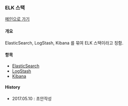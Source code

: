 ### ELK 스택

[메인으로 가기](https://github.com/juneyoung/DEV-INFOS)

#### 개요
ElasticSearch, LogStash, Kibana 를 묶여 ELK 스택이라고 칭함.

#### 항목
- [ElasticSearch](https://github.com/juneyoung/DEV-INFOS/blob/master/elk/ElasticSearch/README.md)
- [LogStash]()
- [Kibana]()

#### History
- 2017.05.10 : 초안작성
